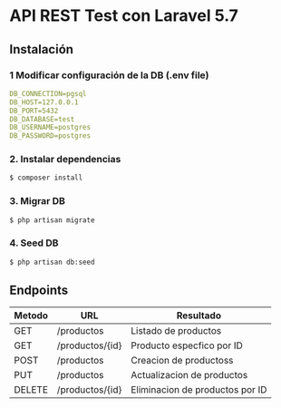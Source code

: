 # API REST Test con Laravel 5.7

## Instalación

### 1 Modificar configuración de la DB (.env file)

```yaml
DB_CONNECTION=pgsql
DB_HOST=127.0.0.1
DB_PORT=5432
DB_DATABASE=test
DB_USERNAME=postgres
DB_PASSWORD=postgres
```

### 2. Instalar dependencias
```bash 
$ composer install
```

### 3. Migrar DB
```bash 
$ php artisan migrate
```

### 4. Seed DB
```bash 
$ php artisan db:seed
```

## Endpoints
Metodo | URL | Resultado
-- | -- | --
GET | /productos | Listado de productos
GET | /productos/{id} | Producto especfico por ID
POST | /productos | Creacion de productoss
PUT | /productos | Actualizacion de productos
DELETE | /productos/{id} | Eliminacion de productos por ID

